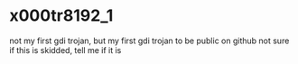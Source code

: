 # x000tr8192_1
not my first gdi trojan, but my first gdi trojan to be public on github
not sure if this is skidded, tell me if it is
